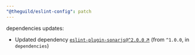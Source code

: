 ```yaml
---
"@theguild/eslint-config": patch
---
```

dependencies updates:
  - Updated dependency [`eslint-plugin-sonarjs@^2.0.0` ↗︎](https://www.npmjs.com/package/eslint-plugin-sonarjs/v/2.0.0) (from `^1.0.0`, in `dependencies`)
